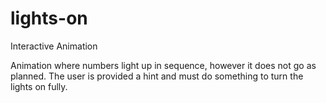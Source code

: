 # lights-on
Interactive Animation

Animation where numbers light up in sequence, however it does not go as planned. The user is provided a hint and must do something to turn the lights on fully.

